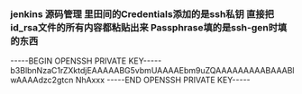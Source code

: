 ### jenkins 源码管理 里田间的Credentials添加的是ssh私钥 直接把id_rsa文件的所有内容都粘贴出来 Passphrase填的是ssh-gen时填的东西
-----BEGIN OPENSSH PRIVATE KEY-----
b3BlbnNzaC1rZXktdjEAAAAABG5vbmUAAAAEbm9uZQAAAAAAAAABAAABlwAAAAdzc2gtcn
NhAxxx
-----END OPENSSH PRIVATE KEY-----
